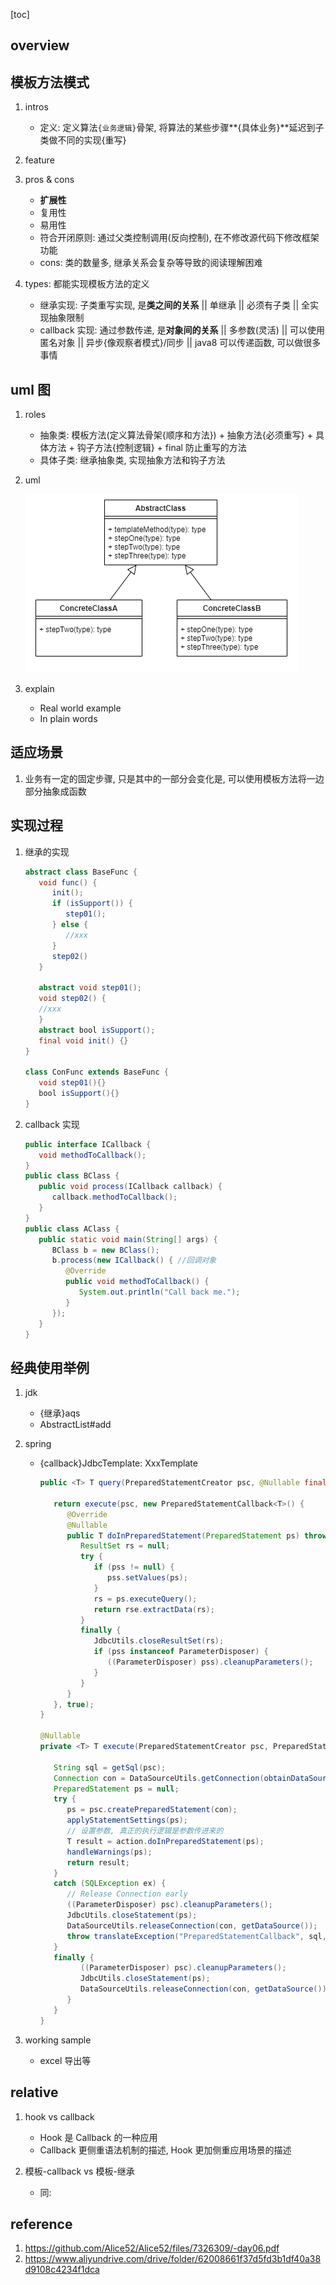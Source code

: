 [toc]

## overview

## 模板方法模式

1. intros

   - 定义: 定义算法`{业务逻辑}`骨架, 将算法的某些步骤**{具体业务}**延迟到子类做不同的实现{重写}

2. feature

3. pros & cons

   - **扩展性**
   - 复用性
   - 易用性
   - 符合开闭原则: 通过父类控制调用(反向控制), 在不修改源代码下修改框架功能
   - cons: 类的数量多, 继承关系会复杂等导致的阅读理解困难

4. types: 都能实现模板方法的定义

   - 继承实现: 子类重写实现, 是**类之间的关系** || 单继承 || 必须有子类 || 全实现抽象限制
   - callback 实现: 通过参数传递, 是**对象间的关系** || 多参数(灵活) || 可以使用匿名对象 || 异步{像观察者模式}/同步 || java8 可以传递函数, 可以做很多事情

## uml 图

1. roles

   - 抽象类: 模板方法(定义算法骨架{顺序和方法}) + 抽象方法{必须重写} + 具体方法 + 钩子方法{控制逻辑} + final 防止重写的方法
   - 具体子类: 继承抽象类, 实现抽象方法和钩子方法

2. uml

   ![avatar](/static/image/dp/template-uml.png)

3. explain

   - Real world example
   - In plain words

## 适应场景

1. 业务有一定的固定步骤, 只是其中的一部分会变化是, 可以使用模板方法将一边部分抽象成函数

## 实现过程

1. 继承的实现

   ```java
   abstract class BaseFunc {
      void func() {
         init();
         if (isSupport()) {
            step01();
         } else {
            //xxx
         }
         step02()
      }

      abstract void step01();
      void step02() {
      //xxx
      }
      abstract bool isSupport();
      final void init() {}
   }

   class ConFunc extends BaseFunc {
      void step01(){}
      bool isSupport(){}
   }
   ```

2. callback 实现

   ```java
   public interface ICallback {
      void methodToCallback();
   }
   public class BClass {
      public void process(ICallback callback) {
         callback.methodToCallback();
      }
   }
   public class AClass {
      public static void main(String[] args) {
         BClass b = new BClass();
         b.process(new ICallback() { //回调对象
            @Override
            public void methodToCallback() {
               System.out.println("Call back me.");
            }
         });
      }
   }
   ```

## 经典使用举例

1. jdk

   - {继承}aqs
   - AbstractList#add

2. spring

   - {callback}JdbcTemplate: XxxTemplate

     ```java
     public <T> T query(PreparedStatementCreator psc, @Nullable final PreparedStatementSetter pss, final ResultSetExtractor<T> rse) {

        return execute(psc, new PreparedStatementCallback<T>() {
           @Override
           @Nullable
           public T doInPreparedStatement(PreparedStatement ps) throws SQLException {
              ResultSet rs = null;
              try {
                 if (pss != null) {
                    pss.setValues(ps);
                 }
                 rs = ps.executeQuery();
                 return rse.extractData(rs);
              }
              finally {
                 JdbcUtils.closeResultSet(rs);
                 if (pss instanceof ParameterDisposer) {
                    ((ParameterDisposer) pss).cleanupParameters();
                 }
              }
           }
        }, true);
     }

     @Nullable
     private <T> T execute(PreparedStatementCreator psc, PreparedStatementCallback<T> action, boolean closeResources) {

        String sql = getSql(psc);
        Connection con = DataSourceUtils.getConnection(obtainDataSource());
        PreparedStatement ps = null;
        try {
           ps = psc.createPreparedStatement(con);
           applyStatementSettings(ps);
           // 设置参数, 真正的执行逻辑是参数传进来的
           T result = action.doInPreparedStatement(ps);
           handleWarnings(ps);
           return result;
        }
        catch (SQLException ex) {
           // Release Connection early
           ((ParameterDisposer) psc).cleanupParameters();
           JdbcUtils.closeStatement(ps);
           DataSourceUtils.releaseConnection(con, getDataSource());
           throw translateException("PreparedStatementCallback", sql, ex);
        }
        finally {
              ((ParameterDisposer) psc).cleanupParameters();
              JdbcUtils.closeStatement(ps);
              DataSourceUtils.releaseConnection(con, getDataSource());
           }
        }
     }

     ```

3. working sample
   - excel 导出等

## relative

1. hook vs callback

   - Hook 是 Callback 的一种应用
   - Callback 更侧重语法机制的描述, Hook 更加侧重应用场景的描述

2. 模板-callback vs 模板-继承
   - 同:

## reference

1. https://github.com/Alice52/Alice52/files/7326309/-day06.pdf
2. https://www.aliyundrive.com/drive/folder/62008661f37d5fd3b1df40a38d9108c4234f1dca
